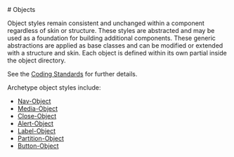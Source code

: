 <section class="copy">
# Objects

Object styles remain consistent and unchanged within a component regardless of skin or structure. These styles are abstracted and may be used as a foundation for building additional components. These generic abstractions are applied as base classes and can be modified or extended with a structure and skin. Each object is defined within its own partial inside the object directory.

See the [Coding Standards](https://github.com/kwaledesign/Coding-Standards/blob/master/css.md) for further details.

Archetype object styles include:
<ul>
  <li><a href="/objects/nav-object.html">Nav-Object</a></li>
  <li><a href="/objects/media-object.html">Media-Object</a></li>
  <li><a href="/objects/close-object.html">Close-Object</a></li>
  <li><a href="/objects/alert-object.html">Alert-Object</a></li>
  <li><a href="/objects/label-object.html">Label-Object</a></li>
  <li><a href="/objects/partition-object.html">Partition-Object</a></li>
  <li><a href="/objects/button-object.html">Button-Object</a></li>
</ul>

</section>
